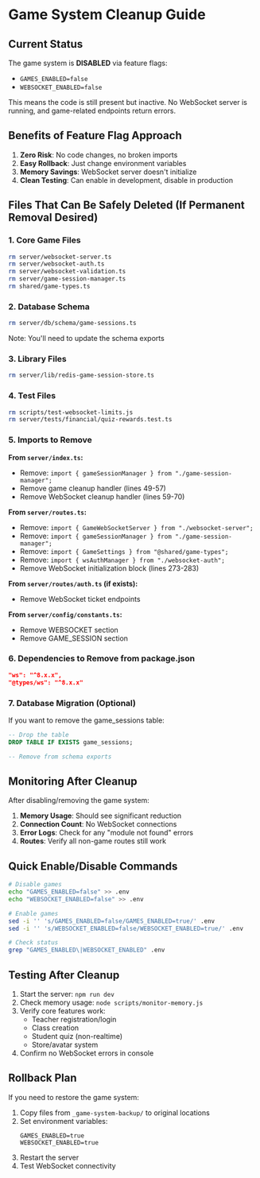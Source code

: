 # Game System Cleanup Guide

## Current Status

The game system is **DISABLED** via feature flags:
- `GAMES_ENABLED=false`
- `WEBSOCKET_ENABLED=false`

This means the code is still present but inactive. No WebSocket server is running, and game-related endpoints return errors.

## Benefits of Feature Flag Approach

1. **Zero Risk**: No code changes, no broken imports
2. **Easy Rollback**: Just change environment variables
3. **Memory Savings**: WebSocket server doesn't initialize
4. **Clean Testing**: Can enable in development, disable in production

## Files That Can Be Safely Deleted (If Permanent Removal Desired)

### 1. Core Game Files
```bash
rm server/websocket-server.ts
rm server/websocket-auth.ts
rm server/websocket-validation.ts
rm server/game-session-manager.ts
rm shared/game-types.ts
```

### 2. Database Schema
```bash
rm server/db/schema/game-sessions.ts
```
Note: You'll need to update the schema exports

### 3. Library Files
```bash
rm server/lib/redis-game-session-store.ts
```

### 4. Test Files
```bash
rm scripts/test-websocket-limits.js
rm server/tests/financial/quiz-rewards.test.ts
```

### 5. Imports to Remove

**From `server/index.ts`:**
- Remove: `import { gameSessionManager } from "./game-session-manager";`
- Remove game cleanup handler (lines 49-57)
- Remove WebSocket cleanup handler (lines 59-70)

**From `server/routes.ts`:**
- Remove: `import { GameWebSocketServer } from "./websocket-server";`
- Remove: `import { gameSessionManager } from "./game-session-manager";`
- Remove: `import { GameSettings } from "@shared/game-types";`
- Remove: `import { wsAuthManager } from "./websocket-auth";`
- Remove WebSocket initialization block (lines 273-283)

**From `server/routes/auth.ts` (if exists):**
- Remove WebSocket ticket endpoints

**From `server/config/constants.ts`:**
- Remove WEBSOCKET section
- Remove GAME_SESSION section

### 6. Dependencies to Remove from package.json
```json
"ws": "^8.x.x",
"@types/ws": "^8.x.x"
```

### 7. Database Migration (Optional)

If you want to remove the game_sessions table:

```sql
-- Drop the table
DROP TABLE IF EXISTS game_sessions;

-- Remove from schema exports
```

## Monitoring After Cleanup

After disabling/removing the game system:

1. **Memory Usage**: Should see significant reduction
2. **Connection Count**: No WebSocket connections
3. **Error Logs**: Check for any "module not found" errors
4. **Routes**: Verify all non-game routes still work

## Quick Enable/Disable Commands

```bash
# Disable games
echo "GAMES_ENABLED=false" >> .env
echo "WEBSOCKET_ENABLED=false" >> .env

# Enable games
sed -i '' 's/GAMES_ENABLED=false/GAMES_ENABLED=true/' .env
sed -i '' 's/WEBSOCKET_ENABLED=false/WEBSOCKET_ENABLED=true/' .env

# Check status
grep "GAMES_ENABLED\|WEBSOCKET_ENABLED" .env
```

## Testing After Cleanup

1. Start the server: `npm run dev`
2. Check memory usage: `node scripts/monitor-memory.js`
3. Verify core features work:
   - Teacher registration/login
   - Class creation
   - Student quiz (non-realtime)
   - Store/avatar system
4. Confirm no WebSocket errors in console

## Rollback Plan

If you need to restore the game system:

1. Copy files from `_game-system-backup/` to original locations
2. Set environment variables:
   ```
   GAMES_ENABLED=true
   WEBSOCKET_ENABLED=true
   ```
3. Restart the server
4. Test WebSocket connectivity